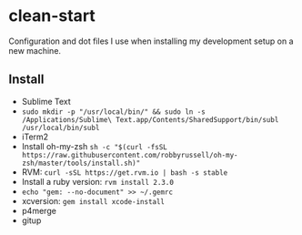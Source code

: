 # clean-start

Configuration and dot files I use when installing my development setup on a new machine.

## Install

- Sublime Text
- `sudo mkdir -p "/usr/local/bin/" && sudo ln -s /Applications/Sublime\ Text.app/Contents/SharedSupport/bin/subl /usr/local/bin/subl`
- iTerm2
- Install oh-my-zsh `sh -c "$(curl -fsSL https://raw.githubusercontent.com/robbyrussell/oh-my-zsh/master/tools/install.sh)"`
- RVM: `curl -sSL https://get.rvm.io | bash -s stable`
- Install a ruby version: `rvm install 2.3.0`
- `echo "gem: --no-document" >> ~/.gemrc`
- xcversion: `gem install xcode-install`
- p4merge
- gitup
